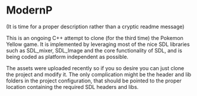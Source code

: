 # ModernP
(It is time for a proper description rather than a cryptic readme message)

This is an ongoing C++ attempt to clone (for the third time) the Pokemon Yellow game.
It is implemented by leveraging most of the nice SDL libraries such as SDL_mixer, SDL_Image and the core functionality of SDL, and is being coded as platform independent as possible.

The assets were uploaded recently so if you so desire you can just clone the project and modify it. The only complication might be the header and lib folders in the project configuration, that should be pointed to the proper location containing the required SDL headers and libs.
